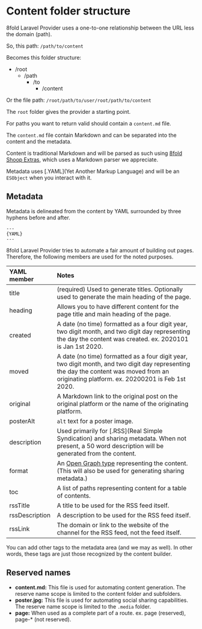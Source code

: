 # Content folder structure

8fold Laravel Provider uses a one-to-one relationship between the URL less the domain (path).

So, this path: `/path/to/content`

Becomes this folder structure:

- /root
    - /path
        - /to
            - /content

Or the file path: `/root/path/to/user/root/path/to/content`

The `root` folder gives the provider a starting point.

For paths you want to return valid should contain a `content.md` file.

The `content.md` file contain Markdown and can be separated into the content and the metadata.

Content is traditional Markdown and will be parsed as such using [8fold Shoop Extras](https://github.com/8fold/php-shoop-extras), which uses a Markdown parser we appreciate.

Metadata uses [.YAML](Yet Another Markup Language) and will be an `ESObject` when you interact with it.

## Metadata

Metadata is delineated from the content by YAML surrounded by three hyphens before and after.

```
---
{YAML}
---
```

8fold Laravel Provider tries to automate a fair amount of building out pages. Therefore, the following members are used for the noted purposes.

|YAML member    |Notes                                                                                                 |
|:--------------|:-----------------------------------------------------------------------------------------------------|
|title          |(required) Used to generate titles. Optionally used to generate the main heading of the page.         |
|heading        |Allows you to have different content for the page title and main heading of the page.                 |
|created        |A date (no time) formatted as a four digit year, two digit month, and two digit day representing the day the content was created. ex. 2020101 is Jan 1st 2020. |
|moved          |A date (no time) formatted as a four digit year, two digit month, and two digit day representing the day the content was moved from an originating platform. ex. 20200201 is Feb 1st 2020. |
|original       |A Markdown link to the original post on the original platform or the name of the originating platform.|
|posterAlt      |`alt` text for a poster image.                                                                        |
|description    |Used primarily for [.RSS](Real Simple Syndication) and sharing metadata. When not present, a 50 word description will be generated from the content. |
|format         |An [Open Graph type](https://ogp.me/#types) representing the content. (This will also be used for generating sharing metadata.) |
|toc            |A list of paths representing content for a table of contents.                                         |
|rssTitle       |A title to be used for the RSS feed itself.                                                           |
|rssDescription |A description to be used for the RSS feed itself.                                                     |
|rssLink        |The domain or link to the website of the channel for the RSS feed, not the feed itself.               |

You can add other tags to the metadata area (and we may as well). In other words, these tags are just those recognized by the content builder.

## Reserved names

- **content.md:** This file is used for automating content generation. The reserve name scope is limited to the content folder and subfolders.
- **poster.jpg:** This file is used for automating social sharing capabilities. The reserve name scope is limited to the `.media` folder.
- **page:** When used as a complete part of a route. ex. page (reserved), page-* (not reserved).
